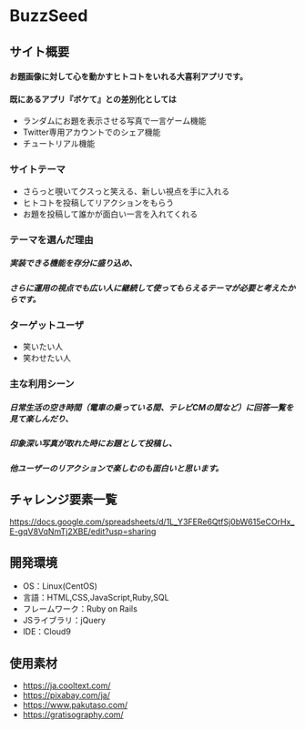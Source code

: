 # BuzzSeed

## サイト概要
#### お題画像に対して心を動かすヒトコトをいれる大喜利アプリです。
#### 既にあるアプリ『ボケて』との差別化としては
- ランダムにお題を表示させる写真で一言ゲーム機能
- Twitter専用アカウントでのシェア機能
- チュートリアル機能

### サイトテーマ
- さらっと覗いてクスっと笑える、新しい視点を手に入れる
- ヒトコトを投稿してリアクションをもらう
- お題を投稿して誰かが面白い一言を入れてくれる

### テーマを選んだ理由
##### 実装できる機能を存分に盛り込め、
##### さらに運用の視点でも広い人に継続して使ってもらえるテーマが必要と考えたからです。

### ターゲットユーザ
- 笑いたい人
- 笑わせたい人

### 主な利用シーン
##### 日常生活の空き時間（電車の乗っている間、テレビCMの間など）に回答一覧を見て楽しんだり、
##### 印象深い写真が取れた時にお題として投稿し、
##### 他ユーザーのリアクションで楽しむのも面白いと思います。


## チャレンジ要素一覧
https://docs.google.com/spreadsheets/d/1L_Y3FERe6QtfSj0bW615eCOrHx_E-gqV8VqNmTj2XBE/edit?usp=sharing

## 開発環境
- OS：Linux(CentOS)
- 言語：HTML,CSS,JavaScript,Ruby,SQL
- フレームワーク：Ruby on Rails
- JSライブラリ：jQuery
- IDE：Cloud9

## 使用素材
- https://ja.cooltext.com/
- https://pixabay.com/ja/
- https://www.pakutaso.com/
- https://gratisography.com/
